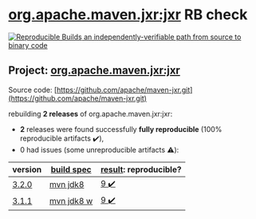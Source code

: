 [org.apache.maven.jxr:jxr](https://search.maven.org/artifact/org.apache.maven.jxr/jxr/) RB check
=======

[![Reproducible Builds](https://reproducible-builds.org/images/logos/rb.svg) an independently-verifiable path from source to binary code](https://reproducible-builds.org/)

## Project: [org.apache.maven.jxr:jxr](https://search.maven.org/artifact/org.apache.maven.jxr/jxr/)

Source code: [https://github.com/apache/maven-jxr.git](https://github.com/apache/maven-jxr.git)

rebuilding **2 releases** of org.apache.maven.jxr:jxr:
- **2** releases were found successfully **fully reproducible** (100% reproducible artifacts :heavy_check_mark:),
- 0 had issues (some unreproducible artifacts :warning:):

| version | [build spec](BUILDSPEC.md) | [result](https://reproducible-builds.org/docs/jvm/): reproducible? |
| -- | --------- | ------ |
| [3.2.0](https://search.maven.org/artifact/org.apache.maven.jxr/jxr/3.2.0/pom) | [mvn jdk8](jxr-3.2.0.buildspec) | [9 :heavy_check_mark: ](jxr-3.2.0.buildcompare) |
| [3.1.1](https://search.maven.org/artifact/org.apache.maven.jxr/jxr/3.1.1/pom) | [mvn jdk8 w](jxr-3.1.1.buildspec) | [9 :heavy_check_mark: ](jxr-3.1.1.buildcompare) |

